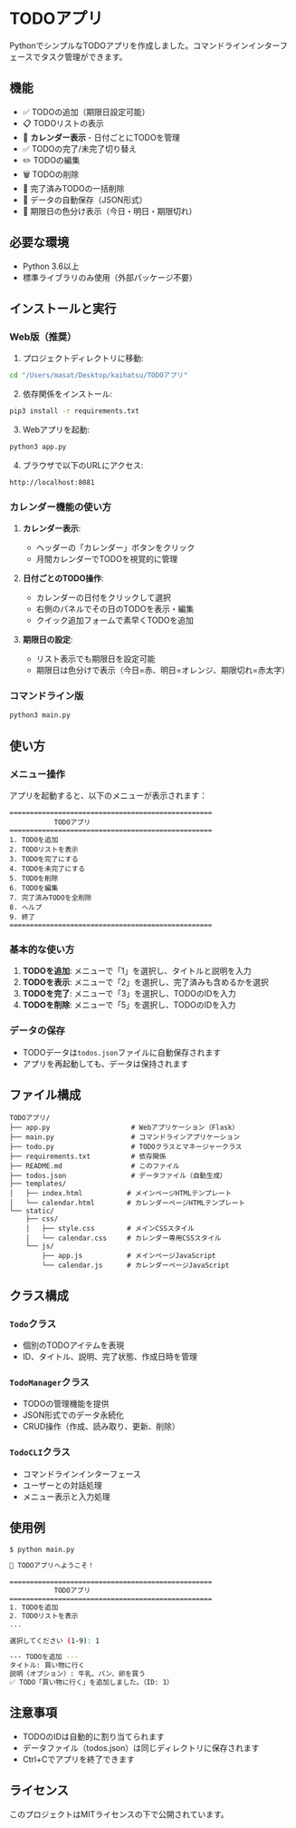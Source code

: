 # TODOアプリ

PythonでシンプルなTODOアプリを作成しました。コマンドラインインターフェースでタスク管理ができます。

## 機能

- ✅ TODOの追加（期限日設定可能）
- 📋 TODOリストの表示
- 📅 **カレンダー表示** - 日付ごとにTODOを管理
- ✅ TODOの完了/未完了切り替え
- ✏️ TODOの編集
- 🗑️ TODOの削除
- 🧹 完了済みTODOの一括削除
- 💾 データの自動保存（JSON形式）
- 🎨 期限日の色分け表示（今日・明日・期限切れ）

## 必要な環境

- Python 3.6以上
- 標準ライブラリのみ使用（外部パッケージ不要）

## インストールと実行

### Web版（推奨）

1. プロジェクトディレクトリに移動:
```bash
cd "/Users/masat/Desktop/kaihatsu/TODOアプリ"
```

2. 依存関係をインストール:
```bash
pip3 install -r requirements.txt
```

3. Webアプリを起動:
```bash
python3 app.py
```

4. ブラウザで以下のURLにアクセス:
```
http://localhost:8081
```

### カレンダー機能の使い方

1. **カレンダー表示**:
   - ヘッダーの「カレンダー」ボタンをクリック
   - 月間カレンダーでTODOを視覚的に管理

2. **日付ごとのTODO操作**:
   - カレンダーの日付をクリックして選択
   - 右側のパネルでその日のTODOを表示・編集
   - クイック追加フォームで素早くTODOを追加

3. **期限日の設定**:
   - リスト表示でも期限日を設定可能
   - 期限日は色分けで表示（今日=赤、明日=オレンジ、期限切れ=赤太字）

### コマンドライン版

```bash
python3 main.py
```

## 使い方

### メニュー操作
アプリを起動すると、以下のメニューが表示されます：

```
==================================================
           TODOアプリ
==================================================
1. TODOを追加
2. TODOリストを表示
3. TODOを完了にする
4. TODOを未完了にする
5. TODOを削除
6. TODOを編集
7. 完了済みTODOを全削除
8. ヘルプ
9. 終了
==================================================
```

### 基本的な使い方

1. **TODOを追加**: メニューで「1」を選択し、タイトルと説明を入力
2. **TODOを表示**: メニューで「2」を選択し、完了済みも含めるかを選択
3. **TODOを完了**: メニューで「3」を選択し、TODOのIDを入力
4. **TODOを削除**: メニューで「5」を選択し、TODOのIDを入力

### データの保存

- TODOデータは`todos.json`ファイルに自動保存されます
- アプリを再起動しても、データは保持されます

## ファイル構成

```
TODOアプリ/
├── app.py                    # Webアプリケーション（Flask）
├── main.py                   # コマンドラインアプリケーション
├── todo.py                   # TODOクラスとマネージャークラス
├── requirements.txt          # 依存関係
├── README.md                 # このファイル
├── todos.json                # データファイル（自動生成）
├── templates/
│   ├── index.html           # メインページHTMLテンプレート
│   └── calendar.html        # カレンダーページHTMLテンプレート
└── static/
    ├── css/
    │   ├── style.css        # メインCSSスタイル
    │   └── calendar.css     # カレンダー専用CSSスタイル
    └── js/
        ├── app.js           # メインページJavaScript
        └── calendar.js      # カレンダーページJavaScript
```

## クラス構成

### `Todo`クラス
- 個別のTODOアイテムを表現
- ID、タイトル、説明、完了状態、作成日時を管理

### `TodoManager`クラス
- TODOの管理機能を提供
- JSON形式でのデータ永続化
- CRUD操作（作成、読み取り、更新、削除）

### `TodoCLI`クラス
- コマンドラインインターフェース
- ユーザーとの対話処理
- メニュー表示と入力処理

## 使用例

```bash
$ python main.py

🎉 TODOアプリへようこそ！

==================================================
           TODOアプリ
==================================================
1. TODOを追加
2. TODOリストを表示
...

選択してください (1-9): 1

--- TODOを追加 ---
タイトル: 買い物に行く
説明（オプション）: 牛乳、パン、卵を買う
✅ TODO「買い物に行く」を追加しました。（ID: 1）
```

## 注意事項

- TODOのIDは自動的に割り当てられます
- データファイル（todos.json）は同じディレクトリに保存されます
- Ctrl+Cでアプリを終了できます

## ライセンス

このプロジェクトはMITライセンスの下で公開されています。
